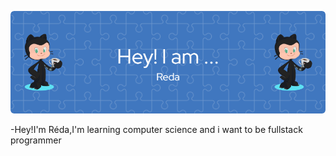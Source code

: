 ![Hey !I'm Réda ](https://github.com/Reda21-eng/Reda21-eng/blob/main/github-header-image.png?raw=true)


-Hey!I'm Réda,I'm learning computer science and i want to be fullstack programmer
<!---


Reda21-eng/Reda21-eng is a ✨ special ✨ repository because its `README.md` (this file) appears on your GitHub profile.
You can click the Preview link to take a look at your changes.
--->
